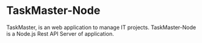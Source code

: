 # TaskMaster-Node
TaskMaster, is an web application to manage IT projects. TaskMaster-Node is a Node.js Rest API Server of application.
